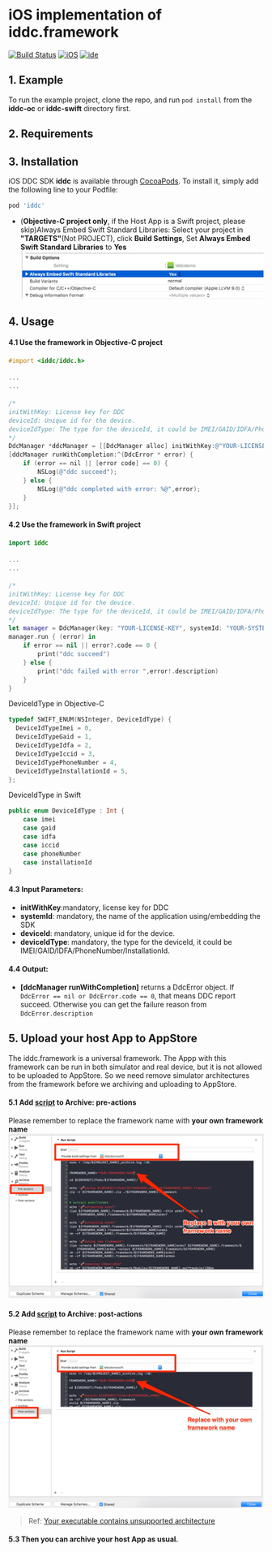 # iOS implementation of iddc.framework

[![Build Status](https://img.shields.io/badge/Platform-iOS-lightgrey.svg)](https://www.apple.com)   [![iOS](https://img.shields.io/badge/iOS-8.0-brightgreen.svg)](https://www.apple.com) [![ide](https://img.shields.io/badge/IDE-Xcode9-lightgrey.svg)](https://img.shields.io/badge/IDE-Xcode9-lightgrey.svg)

## 1. Example

To run the example project, clone the repo, and run `pod install` from the **iddc-oc** or **iddc-swift** directory first.

## 2. Requirements

## 3. Installation

iOS DDC SDK **iddc** is available through [CocoaPods](http://cocoapods.org). To install
it, simply add the following line to your Podfile:

```ruby
pod 'iddc'
```

 * (**Objective-C project only**, if the Host App is a Swift project, please skip)Always Embed Swift Standard Libraries: Select your project in **"TARGETS"**(Not PROJECT), click **Build Settings**, Set **Always Embed Swift Standard Libraries** to **Yes** 
   ![embeded swift](./res/15071978755006.jpg "embeded swift")        


## 4. Usage

####  4.1 Use the framework in Objective-C project 

```objective-c
#import <iddc/iddc.h>

...
...

/*
initWithKey: License key for DDC
deviceId: Unique id for the device.
deviceIdType: The type for the deviceId, it could be IMEI/GAID/IDFA/PhoneNumber/InstallationId.
*/
DdcManager *ddcManager = [[DdcManager alloc] initWithKey:@"YOUR-LICENSE-KEY" systemId: @"YOUR-SYSTEM-ID" deviceId: @"YOU-DEVICE-ID" deviceIdType: deviceIdType];
[ddcManager runWithCompletion:^(DdcError * error) {    
    if (error == nil || [error code] == 0) {
        NSLog(@"ddc succeed");
    } else {
        NSLog(@"ddc completed with error: %@",error);
    }
}];

```

#### 4.2 Use the framework in Swift project 

```Swift
import iddc

...
...

/*
initWithKey: License key for DDC
deviceId: Unique id for the device.
deviceIdType: The type for the deviceId, it could be IMEI/GAID/IDFA/PhoneNumber/InstallationId.
*/
let manager = DdcManager(key: "YOUR-LICENSE-KEY", systemId: "YOUR-SYSTEM-ID", deviceId: "YOU-DEVICE-ID", deviceIdType: deviceIdType)
manager.run { (error) in
    if error == nil || error?.code == 0 {
        print("ddc succeed")
    } else {
        print("ddc failed with error ",error!.description)
    }
}
```


DeviceIdType in Objective-C

```objective-c
typedef SWIFT_ENUM(NSInteger, DeviceIdType) {
  DeviceIdTypeImei = 0,
  DeviceIdTypeGaid = 1,
  DeviceIdTypeIdfa = 2,
  DeviceIdTypeIccid = 3,
  DeviceIdTypePhoneNumber = 4,
  DeviceIdTypeInstallationId = 5,
};
```

DeviceIdType in Swift

```Swift
public enum DeviceIdType : Int {
    case imei
    case gaid
    case idfa
    case iccid
    case phoneNumber
    case installationId
}
```


#### 4.3 Input Parameters:

* **initWithKey**:mandatory,  license key for DDC
* **systemId**: mandatory, the name of the application using/embedding the SDK
* **deviceId**: mandatory, unique id for the device.
* **deviceIdType**: mandatory, the type for the deviceId, it could be IMEI/GAID/IDFA/PhoneNumber/InstallationId.

#### 4.4 Output:
* **[ddcManager runWithCompletion]** returns a DdcError object. If `DdcError == nil or DdcError.code == 0`, that means DDC report succeed. Otherwise you can get the failure reason from `DdcError.description`


## 5. Upload your host App to AppStore

The iddc.framework is a universal framework. The Appp with this framework can be run in both simulator and real device, but it is not allowed to be uploaded to AppStore.
So we need remove simulator architectures from the framework before we archiving and uploading to AppStore.
#### 5.1 Add [script](https://gist.github.com/zhihuitang/1046b71bf7fe6c169a29405c37f99a66) to **Archive: pre-actions**
Please remember to replace the framework name with **your own framework name**
![pre actions](./res/pre-actions.jpg "pre actions")  

#### 5.2 Add [script](https://gist.github.com/zhihuitang/69fc4784df749137b5ecf890b3c591e9) to **Archive: post-actions**
Please remember to replace the framework name with **your own framework name**
![post actions](./res/post-actions.jpg "post actions")  

> Ref: [Your executable contains unsupported architecture](https://dahuayuan.wordpress.com/2017/10/18/how-to-upload-an-app-with-universal-framework/)

#### 5.3 Then you can archive your host App as usual.





